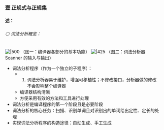 ### 壹  正规式与正规集

#### 述：
#####
#####

###### ⚪ 词法分析概览：
![|500](../../Pasted%20image%2020250303114104.png)
                                 （图一：编译器各部分的基本功能）
![|425](../../Pasted%20image%2020250303114221.png)
                               （图二：词法分析器 Scanner 的输入与输出）
- 词法分析程序（作为一个独立的子程序）：
	- 1. 词法分析器易于维护，增强可移植性；不修改接口，分析器做的修改不会影响整个编译器
	- 编译器结构清晰
	- 方便采用有效的方法和工具进行处理
- 词法分析是编译程序的第一个阶段且是必要阶段
- 词法分析的核心任务：扫描、识别单词且对识别出的单词给出定性、定长的处理
- 实现词法分析程序的构造途径：自动生成、手工生成